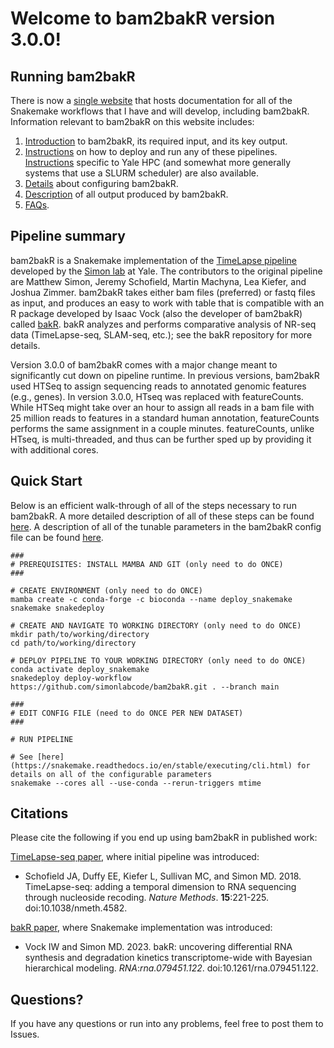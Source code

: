 # Welcome to bam2bakR version 3.0.0!

## Running bam2bakR

There is now a [single website](https://pipelinedocs.readthedocs.io/en/latest/) that hosts documentation for all of the Snakemake workflows that I have and will develop, including bam2bakR. Information relevant to bam2bakR on this website includes:

1. [Introduction](https://pipelinedocs.readthedocs.io/en/latest/bam2bakR/intro/) to bam2bakR, its required input, and its key output.
2. [Instructions](https://pipelinedocs.readthedocs.io/en/latest/deploy/) on how to deploy and run any of these pipelines. [Instructions](https://pipelinedocs.readthedocs.io/en/latest/simon/) specific to Yale HPC (and somewhat more generally systems that use a SLURM scheduler) are also available.
3. [Details](https://pipelinedocs.readthedocs.io/en/latest/bam2bakR/configuration/) about configuring bam2bakR.
4. [Description](https://pipelinedocs.readthedocs.io/en/latest/bam2bakR/output/) of all output produced by bam2bakR.
5. [FAQs](https://pipelinedocs.readthedocs.io/en/latest/bam2bakR/faqs/).

## Pipeline summary

bam2bakR is a Snakemake implementation of the [TimeLapse pipeline](https://bitbucket.org/mattsimon9/timelapse_pipeline/src/master/) developed by the [Simon lab](https://simonlab.yale.edu/) at Yale. The contributors to the original pipeline are Matthew Simon, Jeremy Schofield, Martin Machyna, Lea Kiefer, and Joshua Zimmer. bam2bakR takes either bam files (preferred) or fastq files as input, and produces an easy to work with table that is compatible with an R package developed by Isaac Vock (also the developer of bam2bakR) called [bakR](https://github.com/simonlabcode/bakR).  bakR analyzes and performs comparative analysis of NR-seq data (TimeLapse-seq, SLAM-seq, etc.); see the bakR repository for more details.

Version 3.0.0 of bam2bakR comes with a major change meant to significantly cut down on pipeline runtime. In previous versions, bam2bakR used HTSeq to assign sequencing reads to annotated genomic features (e.g., genes). In version 3.0.0, HTseq was replaced with featureCounts. While HTSeq might take over an hour to assign all reads in a bam file with 25 million reads to features in a standard human annotation, featureCounts performs the same assignment in a couple minutes. featureCounts, unlike HTseq, is multi-threaded, and thus can be further sped up by providing it with additional cores. 


## Quick Start

Below is an efficient walk-through of all of the steps necessary to run bam2bakR. A more detailed description of all of these steps can be found [here](https://pipelinedocs.readthedocs.io/en/latest/deploy/). A description of all of the tunable parameters in the bam2bakR config file can be found [here](https://pipelinedocs.readthedocs.io/en/latest/bam2bakR/configuration/).

```
### 
# PREREQUISITES: INSTALL MAMBA AND GIT (only need to do ONCE)
###

# CREATE ENVIRONMENT (only need to do ONCE)
mamba create -c conda-forge -c bioconda --name deploy_snakemake snakemake snakedeploy

# CREATE AND NAVIGATE TO WORKING DIRECTORY (only need to do ONCE)
mkdir path/to/working/directory
cd path/to/working/directory

# DEPLOY PIPELINE TO YOUR WORKING DIRECTORY (only need to do ONCE)
conda activate deploy_snakemake
snakedeploy deploy-workflow https://github.com/simonlabcode/bam2bakR.git . --branch main

###
# EDIT CONFIG FILE (need to do ONCE PER NEW DATASET)
###

# RUN PIPELINE

# See [here](https://snakemake.readthedocs.io/en/stable/executing/cli.html) for details on all of the configurable parameters
snakemake --cores all --use-conda --rerun-triggers mtime

```

## Citations

Please cite the following if you end up using bam2bakR in published work:

[TimeLapse-seq paper](https://www.nature.com/articles/nmeth.4582), where initial pipeline was introduced:

- Schofield JA, Duffy EE, Kiefer L, Sullivan MC, and Simon MD. 2018. TimeLapse-seq: adding a temporal dimension to RNA sequencing through nucleoside recoding. *Nature Methods*. **15**:221-225. doi:10.1038/nmeth.4582.

[bakR paper](https://rnajournal.cshlp.org/content/29/7/958.abstract), where Snakemake implementation was introduced:

- Vock IW and Simon MD. 2023. bakR: uncovering differential RNA synthesis and degradation kinetics transcriptome-wide with Bayesian hierarchical modeling. *RNA*:*rna.079451.122*. doi:10.1261/rna.079451.122.


## Questions?
If you have any questions or run into any problems, feel free to post them to Issues.

